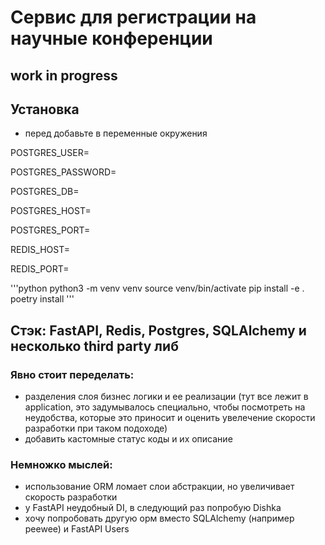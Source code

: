 # Сервис для регистрации на научные конференции
## work in progress
## Установка
- перед добавьте в переменные окружения
  
POSTGRES_USER=

POSTGRES_PASSWORD=

POSTGRES_DB=

POSTGRES_HOST=

POSTGRES_PORT=

REDIS_HOST=

REDIS_PORT=

'''python
python3 -m venv venv
source venv/bin/activate
pip install -e .
poetry install
'''
## Стэк: FastAPI, Redis, Postgres, SQLAlchemy и несколько third party либ
### Явно стоит переделать:
- разделения слоя бизнес логики и ее реализации
(тут все лежит в application, это задумывалось специально, чтобы посмотреть на неудобства, которые это приносит и оценить увелечение скорости разработки при таком подоходе)
- добавить кастомные статус коды и их описание

### Немножко мыслей:
- использование ORM ломает слои абстракции, но увеличивает скорость разработки
- у FastAPI неудобный DI, в следующий раз попробую Dishka
- хочу попробовать другую орм вместо SQLAlchemy (например peewee) и FastAPI Users
